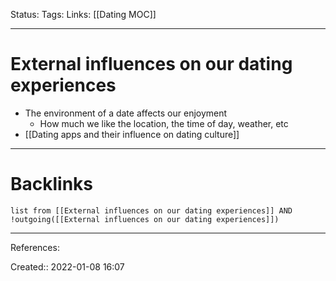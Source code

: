 Status: 
Tags: 
Links: [[Dating MOC]]
___
# External influences on our dating experiences
- The environment of a date affects our enjoyment
	- How much we like the location, the time of day, weather, etc
- [[Dating apps and their influence on dating culture]]
___
# Backlinks
```dataview
list from [[External influences on our dating experiences]] AND !outgoing([[External influences on our dating experiences]])
```
___
References:

Created:: 2022-01-08 16:07